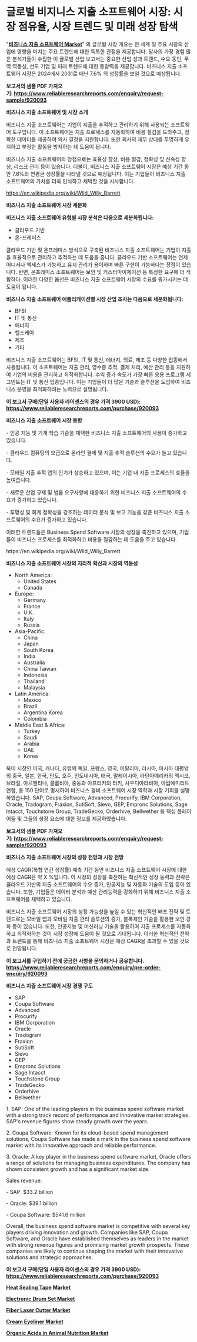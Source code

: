 <p><h1>글로벌 비지니스 지출 소프트웨어 시장: 시장 점유율, 시장 트렌드 및 미래 성장 탐색</h1></p><p>"<strong><a href="https://www.reliableresearchreports.com/business-spend-software-r920093">비즈니스 지출 소프트웨어 Market</a></strong>" 의 글로벌 시장 개요는 전 세계 및 주요 시장의 산업에 영향을 미치는 주요 트렌드에 대한 독특한 관점을 제공합니다. 당사의 가장 경험 많은 분석가들이 수집한 이 글로벌 산업 보고서는 중요한 산업 성과 트렌드, 수요 동인, 무역 역동성, 선도 기업 및 미래 트렌드에 대한 통찰력을 제공합니다. 비즈니스 지출 소프트웨어 시장은 2024에서 2031로 매년 7.6% 의 성장률을 보일 것으로 예상됩니다.</p>
<p><strong>보고서의 샘플 PDF 가져오기:&nbsp;<a href="https://www.reliableresearchreports.com/enquiry/request-sample/920093">https://www.reliableresearchreports.com/enquiry/request-sample/920093</a></strong></p>
<p><strong>비즈니스 지출 소프트웨어 및 시장 소개</strong></p>
<p><p>비즈니스 지출 소프트웨어는 기업이 지출을 추적하고 관리하기 위해 사용되는 소프트웨어 도구입니다. 이 소프트웨어는 지출 프로세스를 자동화하여 비용 절감을 도와주고, 정확한 데이터를 제공하여 의사 결정을 지원합니다. 또한 회사의 재무 상태를 투명하게 유지하고 부정한 활동을 방지하는 데 도움이 됩니다.</p><p>비즈니스 지출 소프트웨어의 장점으로는 효율성 향상, 비용 절감, 정확성 및 신속성 향상, 리스크 관리 등이 있습니다. 더불어, 비즈니스 지출 소프트웨어 시장은 예상 기간 동안 7.6%의 연평균 성장률을 나타낼 것으로 예상됩니다. 이는 기업들이 비즈니스 지출 소프트웨어의 가치를 더욱 인식하고 채택할 것을 시사합니다.</p></p>
<p><a href="https://en.wikipedia.org/wiki/Wild_Willy_Barrett">https://en.wikipedia.org/wiki/Wild_Willy_Barrett</a></p>
<p><strong>비즈니스 지출 소프트웨어 시장 세분화</strong></p>
<p><strong>비즈니스 지출 소프트웨어 유형별 시장 분석은 다음으로 세분화됩니다:</strong></p>
<p><ul><li>클라우드 기반</li><li>온-프레미스</li></ul></p>
<p><p>클라우드 기반 및 온프레미스 방식으로 구축된 비즈니스 지출 소프트웨어는 기업이 지출을 효율적으로 관리하고 추적하는 데 도움을 줍니다. 클라우드 기반 소프트웨어는 언제 어디서나 엑세스가 가능하고 유지 관리가 용이하며 빠른 구현이 가능하다는 장점이 있습니다. 반면, 온프레미스 소프트웨어는 보안 및 커스터마이제이션 등 특정한 요구에 더 적합하다. 이러한 다양한 옵션은 비즈니스 지출 소프트웨어 시장의 수요를 증가시키는 데 도움이 됩니다.</p></p>
<p><strong>비즈니스 지출 소프트웨어 애플리케이션별 시장 산업 조사는 다음으로 세분화됩니다:</strong></p>
<p><ul><li>BFSI</li><li>IT 및 통신</li><li>에너지</li><li>헬스케어</li><li>제조</li><li>기타</li></ul></p>
<p><p>비즈니스 지출 소프트웨어는 BFSI, IT 및 통신, 에너지, 의료, 제조 등 다양한 업종에서 사용됩니다. 이 소프트웨어는 지출 관리, 영수증 추적, 결제 처리, 예산 관리 등을 지원하여 기업의 비용을 관리하고 최적화합니다. 수익 증가 속도가 가장 빠른 응용 프로그램 세그먼트는 IT 및 통신 업종입니다. 이는 기업들이 더 많은 기술과 솔루션을 도입하여 비즈니스 운영을 최적화하려는 노력으로 설명됩니다.</p></p>
<p><strong>이 보고서 구매(단일 사용자 라이센스의 경우 가격 3900 USD): <a href="https://www.reliableresearchreports.com/purchase/920093">https://www.reliableresearchreports.com/purchase/920093</a></strong></p>
<p><strong>비즈니스 지출 소프트웨어 시장 동향</strong></p>
<p><p>- 인공 지능 및 기계 학습 기술을 채택한 비즈니스 지출 소프트웨어의 사용이 증가하고 있습니다.</p><p>- 클라우드 컴퓨팅의 보급으로 온라인 결제 및 지출 추적 솔루션의 수요가 늘고 있습니다.</p><p>- 모바일 지출 추적 앱의 인기가 상승하고 있으며, 이는 기업 내 지출 프로세스의 효율을 높여줍니다.</p><p>- 새로운 산업 규제 및 법률 요구사항에 대응하기 위한 비즈니스 지출 소프트웨어의 수요가 증가하고 있습니다.</p><p>- 투명성 및 회계 정확성을 강조하는 데이터 분석 및 보고 기능을 갖춘 비즈니스 지출 소프트웨어의 수요가 증가하고 있습니다.</p><p>이러한 트렌드들은 Business Spend Software 시장의 성장을 촉진하고 있으며, 기업들이 비즈니스 프로세스를 최적화하고 비용을 절감하는 데 도움을 주고 있습니다.</p></p>
<p>https://en.wikipedia.org/wiki/Wild_Willy_Barrett</p>
<p><strong>비즈니스 지출 소프트웨어 시장의 지리적 확산과 시장의 역동성</strong></p>
<p><ul>
    <li>
        North America:
        <ul>
            <li>United States</li>
            <li>Canada</li>
        </ul>
    </li>
    <li>
        Europe:
        <ul>
            <li>Germany</li>
            <li>France</li>
            <li>U.K.</li>
            <li>Italy</li>
            <li>Russia</li>
        </ul>
    </li>
    <li>
        Asia-Pacific:
        <ul>
            <li>China</li>
            <li>Japan</li>
            <li>South Korea</li>
            <li>India</li>
            <li>Australia</li>
            <li>China Taiwan</li>
            <li>Indonesia</li>
            <li>Thailand</li>
            <li>Malaysia</li>
        </ul>
    </li>
    <li>
        Latin America:
        <ul>
            <li>Mexico</li>
            <li>Brazil</li>
            <li>Argentina Korea</li>
            <li>Colombia</li>
        </ul>
    </li>
    <li>
        Middle East & Africa:
        <ul>
            <li>Turkey</li>
            <li>Saudi</li>
            <li>Arabia</li>
            <li>UAE</li>
            <li>Korea</li>
        </ul>
    </li>
    </ul></p>
<p><p>북미 시장인 미국, 캐나다, 유럽의 독일, 프랑스, 영국, 이탈리아, 러시아, 아시아 태평양의 중국, 일본, 한국, 인도, 호주, 인도네시아, 태국, 말레이시아, 라틴아메리카의 멕시코, 브라질, 아르헨티나, 콜롬비아, 중동과 아프리카의 터키, 사우디아라비아, 아랍에미리트 연합, 총 150 단어로 명시하여 비즈니스 경비 소프트웨어 시장 역학과 시장 기회를 설명하였습니다. SAP, Coupa Software, Advanced, Procurify, IBM Corporation, Oracle, Tradogram, Fraxion, SutiSoft, Sievo, GEP, Empronc Solutions, Sage Intacct, Touchstone Group, TradeGecko, Orderhive, Bellwether 등 핵심 플레이어들 및 그들의 성장 요소에 대한 정보를 제공하였습니다.</p></p>
<p><strong>보고서의 샘플 PDF 가져오기:&nbsp;<a href="https://www.reliableresearchreports.com/enquiry/request-sample/920093">https://www.reliableresearchreports.com/enquiry/request-sample/920093</a></strong></p>
<p><strong>비즈니스 지출 소프트웨어 시장의 성장 전망과 시장 전망</strong></p>
<p><p>예상 CAGR(복합 연간 성장률) 예측 기간 동안 비즈니스 지출 소프트웨어 시장에 대한 예상 CAGR은 약 X %입니다. 이 시장의 성장을 촉진하는 혁신적인 성장 동력과 전략은 클라우드 기반의 지출 소프트웨어의 수요 증가, 인공지능 및 자동화 기술의 도입 등이 있습니다. 또한, 기업들은 데이터 분석과 예산 관리능력을 강화하기 위해 비즈니스 지출 소프트웨어를 채택하고 있습니다.</p><p>비즈니스 지출 소프트웨어 시장의 성장 가능성을 높일 수 있는 혁신적인 배포 전략 및 트렌드로는 모바일 앱과 모바일 지출 관리 솔루션의 증가, 블록체인 기술을 활용한 보안 강화 등이 있습니다. 또한, 인공지능 및 머신러닝 기술을 활용하여 지출 프로세스를 자동화하고 최적화하는 것이 시장 성장에 도움이 될 것으로 기대됩니다. 이러한 혁신적인 전략과 트렌드를 통해 비즈니스 지출 소프트웨어 시장은 예상 CAGR을 초과할 수 있을 것으로 전망됩니다.</p></p>
<p><strong>이 보고서를 구입하기 전에 궁금한 사항을 문의하거나 공유합니다. <a href="https://www.reliableresearchreports.com/enquiry/pre-order-enquiry/920093">https://www.reliableresearchreports.com/enquiry/pre-order-enquiry/920093</a></strong></p>
<p><strong>비즈니스 지출 소프트웨어 시장 경쟁 구도</strong></p>
<p><ul><li>SAP</li><li>Coupa Software</li><li>Advanced</li><li>Procurify</li><li>IBM Corporation</li><li>Oracle</li><li>Tradogram</li><li>Fraxion</li><li>SutiSoft</li><li>Sievo</li><li>GEP</li><li>Empronc Solutions</li><li>Sage Intacct</li><li>Touchstone Group</li><li>TradeGecko</li><li>Orderhive</li><li>Bellwether</li></ul></p>
<p><p>1. SAP: One of the leading players in the business spend software market with a strong track record of performance and innovative market strategies. SAP's revenue figures show steady growth over the years.</p><p>2. Coupa Software: Known for its cloud-based spend management solutions, Coupa Software has made a mark in the business spend software market with its innovative approach and reliable performance.</p><p>3. Oracle: A key player in the business spend software market, Oracle offers a range of solutions for managing business expenditures. The company has shown consistent growth and has a significant market size.</p><p>Sales revenue:</p><p>- SAP: $33.2 billion</p><p>- Oracle: $39.1 billion</p><p>- Coupa Software: $541.6 million</p><p>Overall, the business spend software market is competitive with several key players driving innovation and growth. Companies like SAP, Coupa Software, and Oracle have established themselves as leaders in the market with strong revenue figures and promising market growth prospects. These companies are likely to continue shaping the market with their innovative solutions and strategic approaches.</p></p>
<p><strong>이 보고서 구매(단일 사용자 라이센스의 경우 가격 3900 USD): <a href="https://www.reliableresearchreports.com/purchase/920093">https://www.reliableresearchreports.com/purchase/920093</a></strong></p>
<p><strong><p><a href="https://www.linkedin.com/pulse/emerging-trends-heat-sealing-tape-market-global-outlook-future-rw59f?trackingId=D3MH%2FnyoQy6YBbABJk2rAQ%3D%3D">Heat Sealing Tape Market</a></p><p><a href="https://github.com/mdhefjumiah/Market-Research-Report-List-2/blob/main/electronic-drum-set-market.md">Electronic Drum Set Market</a></p><p><a href="https://github.com/wrwgzwbr35/Market-Research-Report-List-2/blob/main/fiber-laser-cutter-market.md">Fiber Laser Cutter Market</a></p><p><a href="https://www.linkedin.com/pulse/rket-size-expected-experience-cagr-143-through-2024-ijc1c?trackingId=J7dMk7DJSx2G1SAM5rnqtg%3D%3D">Cream Eyeliner Market</a></p><p><a href="https://www.linkedin.com/pulse/organic-acids-animal-nutrition-market-share-size-trends-industry-erpcf?trackingId=1t%2FDPscdSWicsVIMVV6PlQ%3D%3D">Organic Acids in Animal Nutrition Market</a></p></strong></p>
<p></p>